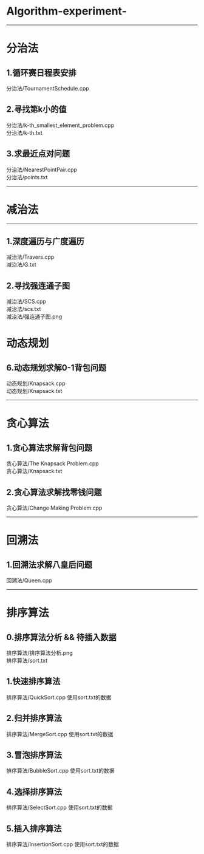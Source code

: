 # Algorithm-experiment-
****
# 分治法
## 1.循环赛日程表安排
分治法/TournamentSchedule.cpp
## 2.寻找第k小的值
分治法/k-th_smallest_element_problem.cpp   
分治法/k-th.txt
## 3.求最近点对问题
分治法/NearestPointPair.cpp   
分治法/points.txt
****
# 减治法
****
## 1.深度遍历与广度遍历  
减治法/Travers.cpp  
减治法/G.txt  
## 2.寻找强连通子图  
减治法/SCS.cpp  
减治法/scs.txt  
减治法/强连通子图.png  
# 动态规划
## 6.动态规划求解0-1背包问题
动态规划/Knapsack.cpp  
动态规划/Knapsack.txt  
****
# 贪心算法
## 1.贪心算法求解背包问题
贪心算法/The Knapsack Problem.cpp  
贪心算法/Knapsack.txt  
## 2.贪心算法求解找零钱问题
贪心算法/Change Making Problem.cpp
****
# 回溯法
## 1.回溯法求解八皇后问题
回溯法/Queen.cpp
****
# 排序算法
## 0.排序算法分析 && 待插入数据
排序算法/排序算法分析.png    
排序算法/sort.txt
## 1.快速排序算法
排序算法/QuickSort.cpp  使用sort.txt的数据
## 2.归并排序算法
排序算法/MergeSort.cpp  使用sort.txt的数据
## 3.冒泡排序算法
排序算法/BubbleSort.cpp  使用sort.txt的数据
## 4.选择排序算法
排序算法/SelectSort.cpp  使用sort.txt的数据
## 5.插入排序算法
排序算法/InsertionSort.cpp  使用sort.txt的数据

